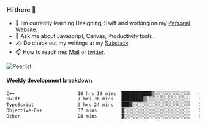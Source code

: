 ### Hi there 👋

- 🌱 I’m currently learning Designing, Swift and working on my [Personal Website](https://kvaishak.com/).
- 💬 Ask me about Javascript, Canvas,  Productivity tools. 
- :writing_hand: Do check out my writings at my [Substack](https://kvaishak.substack.com/).
- 📫 How to reach me: [Mail](mailto:vaishak.kaippanchery@gmail.com) or [twitter](https://twitter.com/kvaishack).

[![Peerlist](https://github-readme-badge.peerlist.io/api/vaishak)](https://peerlist.io/vaishak)

#### Weekly development breakdown

<!--START_SECTION:waka-->

```txt
C++                       10 hrs 18 mins  ███████████▒░░░░░░░░░░░░░   45.30 %
Swift                     7 hrs 36 mins   ████████▒░░░░░░░░░░░░░░░░   33.46 %
TypeScript                3 hrs 24 mins   ███▓░░░░░░░░░░░░░░░░░░░░░   15.02 %
Objective-C++             37 mins         ▓░░░░░░░░░░░░░░░░░░░░░░░░   02.74 %
Other                     28 mins         ▓░░░░░░░░░░░░░░░░░░░░░░░░   02.07 %
```

<!--END_SECTION:waka-->
